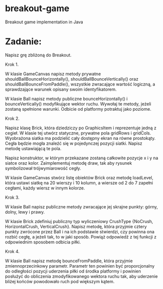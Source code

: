 # breakout-game
Breakout game implementation in Java

# Zadanie:
Napisz grę zbliżoną do Breakout.

Krok 1.

W klasie GameCanvas napisz metody prywatne shouldBallBounceHorizontally(), shouldBallBounceVertically() oraz shouldBallBounceFromPaddle(), wszystkie zwracające wartość logiczną, a sprawdzające warunek opisany swoim identyfikatorem.

W klasie Ball napisz metody publiczne  bounceHorizontally() i bounceVertically() modyfikujące wektor ruchu. Wywołaj te metody, jeżeli zostaną spełnione warunki. Odbicie od platformy potraktuj jako poziome.

Krok 2.

Napisz klasę Brick, która dziedziczy po GraphicsItem i reprezentuje jedną z cegieł. W klasie tej utwórz statyczne, prywatne pola gridRows i gridCols. Wyobrażona siatka ma podzielić cały dostępny ekran na równe prostokąty. Cegła będzie mogła znaleźć się w pojedynczej pozycji siatki. Napisz metodę ustawiającą te pola.

Napisz konstruktor, w którym przekazane zostaną całkowite pozycje x i y na siatce oraz kolor. Zaimplementuj metodę draw, tak aby rysunek symbolizował trójwymiarowość cegły.

W klasie GameCanvas stwórz listę obiektów Brick oraz metodę loadLevel, która ustawi siatkę na 20 wierszy i 10 kolumn, a wiersze od 2 do 7 zapełni cegłami, każdy wiersz w innym kolorze.

Krok 3.

W klasie Ball napisz publiczne metody zwracające jej skrajne punkty: górny, dolny, lewy i prawy.

W klasie Brick zdefiniuj publiczny typ wyliczeniowy CrushType {NoCrush, HorizontalCrush, VerticalCrush}. Napisz metodę, która przyjmie cztery punkty zwrócone przez Ball i na ich podstawie stwierdzi, czy powinna ona rozbić cegłę, a jeżeli tak, to w jaki sposób. Powiąż odpowiedź z tej funkcji z odpowiednim sposobem odbicia piłki.

Krok 4.

W klasie Ball napisz metodę bounceFromPaddle, która przyjmie zmiennoprzecinkowy parametr. Parametr ten powinien być proporcjonalny do odległości pozycji uderzenia piłki od środka platformy i powinien posłużyć do obliczenia zmodyfikowanego wektora ruchu tak, aby uderzenie bliżej końców powodowało ruch pod większym kątem.
